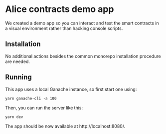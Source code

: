 # Alice contracts demo app

We created a demo app so you can interact and test the smart contracts in a visual
environment rather than hacking console scripts.

## Installation

No additional actions besides the common monorepo installation procedure are
needed.


## Running

This app uses a local Ganache instance, so first start one using:

```
yarn ganache-cli -a 100
```

Then, you can run the server like this:

```
yarn dev
```

The app should be now available at http://localhost:8080/.
